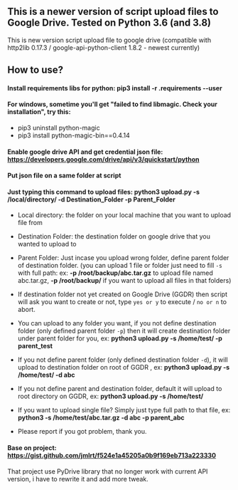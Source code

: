 ## This is a newer version of script upload files to Google Drive. Tested on Python 3.6 (and 3.8)
This is new version script upload file to google drive (compatible with http2lib 0.17.3 / google-api-python-client 1.8.2 - newest currently)
## How to use?
#### Install requirements libs for python: pip3 install -r .requirements --user

#### For windows, sometime you'll get "failed to find libmagic. Check your installation", try this: 
- pip3 uninstall python-magic
- pip3 install python-magic-bin==0.4.14

#### Enable google drive API and get credential json file: https://developers.google.com/drive/api/v3/quickstart/python
 
#### Put json file on a same folder at script
 
#### Just typing this command to upload files: python3 upload.py -s /local/directory/ -d Destination_Folder -p Parent_Folder
 
- Local directory: the folder on your local machine that you want to upload file from
 
- Destination Folder: the destination folder on google drive that you wanted to upload to
 
- Parent Folder: Just incase you upload wrong folder, define parent folder of destination folder. (you can upload 1 file or folder just need to fill `-s` with full path: ex: **-p /root/backup/abc.tar.gz** to upload file named abc.tar.gz, **-p /root/backup/** if you want to upload all files in that folders)
 
- If destination folder not yet created on Google Drive (GGDR) then script will ask you want to create or not, type `yes or y` to execute / `no or n` to abort.
 
- You can upload to any folder you want, if you not define destination folder (only defined parent folder `-p`) then it will create destination folder under parent folder for you, ex: **python3 upload.py -s /home/test/ -p parent_test**
 
- If you not define parent folder (only defined destination folder `-d`), it will upload to destination folder on root of GGDR , ex: **python3 upload.py -s /home/test/ -d abc**
 
- If you not define parent and destination folder, default it will upload to root directory on GGDR, ex: **python3 upload.py -s /home/test/**
 
- If you want to upload single file? Simply just type full path to that file, ex: **python3 -s /home/test/abc.tar.gz -d abc -p parent_abc**
 
* Please report if you got problem, thank you.
 
#### Base on project: https://gist.github.com/jmlrt/f524e1a45205a0b9f169eb713a223330
 
That project use PyDrive library that no longer work with current API version, i have to rewrite it and add more tweak.
 
